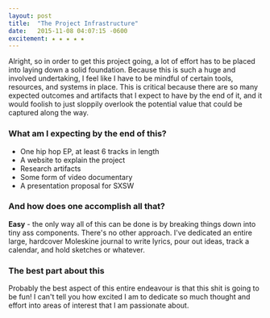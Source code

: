 ```yaml
---
layout: post
title:  "The Project Infrastructure"
date:   2015-11-08 04:07:15 -0600
excitement: ★ ★ ★ ★ ★
---
```


Alright, so in order to get this project going, a lot of effort has to be placed into laying down a solid foundation. Because this is such a huge and involved undertaking, I feel like I have to be mindful of certain tools, resources, and systems in place. This is critical because there are so many expected outcomes and artifacts that I expect to have by the end of it, and it would foolish to just sloppily overlook the potential value that could be captured along the way.

### What am I expecting by the end of this?

- One hip hop EP, at least 6 tracks in length
- A website to explain the project
- Research artifacts
- Some form of video documentary
- A presentation proposal for SXSW 

### And how does one accomplish all that?

**Easy** - the only way all of this can be done is by breaking things down into tiny ass components. There's no other approach. I've dedicated an entire large, hardcover Moleskine journal to write lyrics, pour out ideas, track a calendar, and hold sketches or whatever.

### **The best part about this**

Probably the best aspect of this entire endeavour is that this shit is going to be fun! I can't tell you how excited I am to dedicate so much thought and effort into areas of interest that I am passionate about.